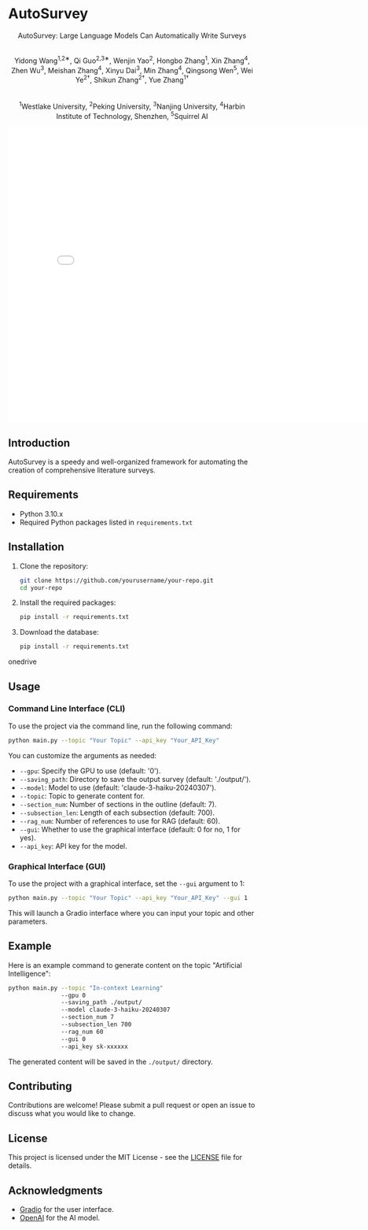 # AutoSurvey
<p align="center">
   AutoSurvey: Large Language Models Can Automatically Write Surveys
</p>
<p align="center">
  <strong></strong><br>
  Yidong Wang<sup>1,2∗</sup>, Qi Guo<sup>2,3∗</sup>, Wenjin Yao<sup>2</sup>, Hongbo Zhang<sup>1</sup>, Xin Zhang<sup>4</sup>, Zhen Wu<sup>3</sup>, Meishan Zhang<sup>4</sup>, Xinyu Dai<sup>3</sup>, Min Zhang<sup>4</sup>, Qingsong Wen<sup>5</sup>, Wei Ye<sup>2†</sup>, Shikun Zhang<sup>2†</sup>, Yue Zhang<sup>1†</sup>
  <br><br>
  <strong></strong><br>
  <sup>1</sup>Westlake University, <sup>2</sup>Peking University, <sup>3</sup>Nanjing University, <sup>4</sup>Harbin Institute of Technology, Shenzhen, <sup>5</sup>Squirrel AI
</p>
<p align="center">
  <embed src="figs/survey_pic.pdf" width="800px" height="600px" />
</p>

## Introduction

AutoSurvey is a speedy and well-organized framework for automating the creation of comprehensive literature surveys.

## Requirements

- Python 3.10.x
- Required Python packages listed in `requirements.txt`

## Installation

1. Clone the repository:
   ```sh
   git clone https://github.com/yourusername/your-repo.git
   cd your-repo
   ```

2. Install the required packages:
   ```sh
   pip install -r requirements.txt
   ```

3. Download the database:
   ```sh
   pip install -r requirements.txt
   ```
onedrive
## Usage

### Command Line Interface (CLI)

To use the project via the command line, run the following command:

```sh
python main.py --topic "Your Topic" --api_key "Your_API_Key"
```

You can customize the arguments as needed:

- `--gpu`: Specify the GPU to use (default: '0').
- `--saving_path`: Directory to save the output survey (default: './output/').
- `--model`: Model to use (default: 'claude-3-haiku-20240307').
- `--topic`: Topic to generate content for.
- `--section_num`: Number of sections in the outline (default: 7).
- `--subsection_len`: Length of each subsection (default: 700).
- `--rag_num`: Number of references to use for RAG (default: 60).
- `--gui`: Whether to use the graphical interface (default: 0 for no, 1 for yes).
- `--api_key`: API key for the model.

### Graphical Interface (GUI)

To use the project with a graphical interface, set the `--gui` argument to 1:

```sh
python main.py --topic "Your Topic" --api_key "Your_API_Key" --gui 1
```

This will launch a Gradio interface where you can input your topic and other parameters.

## Example

Here is an example command to generate content on the topic "Artificial Intelligence":

```sh
python main.py --topic "In-context Learning" 
               --gpu 0
               --saving_path ./output/
               --model claude-3-haiku-20240307
               --section_num 7
               --subsection_len 700
               --rag_num 60
               --gui 0
               --api_key sk-xxxxxx 
```

The generated content will be saved in the `./output/` directory.

## Contributing

Contributions are welcome! Please submit a pull request or open an issue to discuss what you would like to change.

## License

This project is licensed under the MIT License - see the [LICENSE](LICENSE) file for details.

## Acknowledgments

- [Gradio](https://gradio.app) for the user interface.
- [OpenAI](https://www.openai.com) for the AI model.
